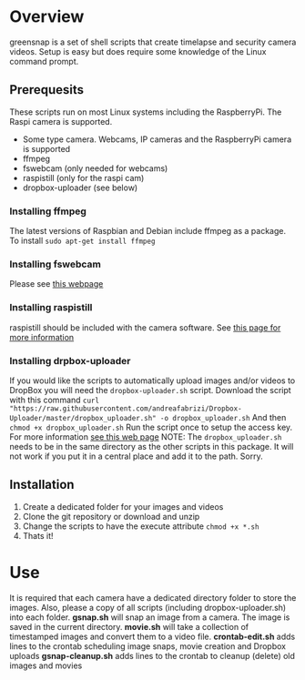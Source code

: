 # Overview
greensnap is a set of shell scripts that create timelapse and security camera videos. Setup is easy but does require some knowledge of the Linux command prompt.

## Prerequesits
These scripts run on most Linux systems including the RaspberryPi. The Raspi camera is supported.
- Some type camera. Webcams, IP cameras and the RaspberryPi camera is supported
- ffmpeg
- fswebcam (only needed for webcams)
- raspistill (only for the raspi cam)
- dropbox-uploader (see below)

### Installing ffmpeg
The latest versions of Raspbian and Debian include ffmpeg as a package. To install
`sudo apt-get install ffmpeg`

### Installing fswebcam
Please see [this webpage](https://www.raspberrypi.org/documentation/usage/webcams/)

### Installing raspistill
raspistill should be included with the camera software. See [this page for more information](https://www.raspberrypi.org/documentation/raspbian/applications/camera.md)

### Installing drpbox-uploader
If you would like the scripts to automatically upload images and/or videos to DropBox you will need the `dropbox-uploader.sh` script. Download the script with this command
`curl "https://raw.githubusercontent.com/andreafabrizi/Dropbox-Uploader/master/dropbox_uploader.sh" -o dropbox_uploader.sh`
And then 
`chmod +x dropbox_uploader.sh`
Run the script once to setup the access key. For more information [see this web page](https://github.com/andreafabrizi/Dropbox-Uploader)
NOTE: The `dropbox_uploader.sh` needs to be in the same directory as the other scripts in this package. It will not work if you put it in a central place and add it to the path. Sorry.

## Installation
1. Create a dedicated folder for your images and videos
1. Clone the git repository or download and unzip
1. Change the scripts to have the execute attribute `chmod +x *.sh`
1. Thats it!

# Use
It is required that each camera have a dedicated directory folder to store the images. Also, please a copy of all scripts (including dropbox-uploader.sh) into each folder.
**gsnap.sh** will snap an image from a camera. The image is saved in the current directory.
**movie.sh** will take a collection of timestamped images and convert them to a video file.
**crontab-edit.sh** adds lines to the crontab scheduling image snaps, movie creation and Dropbox uploads
**gsnap-cleanup.sh** adds lines to the crontab to cleanup (delete) old images and movies
